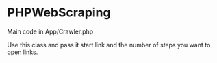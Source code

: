 # PHPWebScraping

Main code in App/Crawler.php

Use this class and pass it start link and the number of steps you want to open links.
